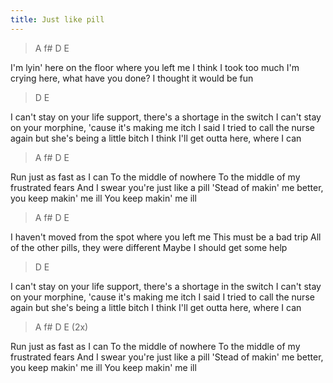 ```yaml
---
title: Just like pill
---
```


<div class="music">

> A f# D E

I'm lyin' here on the floor where you left me
I think I took too much
I'm crying here, what have you done?
I thought it would be fun

> D E

I can't stay on your life support, there's a shortage in the switch
I can't stay on your morphine, 'cause it's making me itch
I said I tried to call the nurse again but she's being a little bitch
I think I'll get outta here, where I can

> A f# D E

Run just as fast as I can
To the middle of nowhere
To the middle of my frustrated fears
And I swear you're just like a pill
'Stead of makin' me better, you keep makin' me ill
You keep makin' me ill

> A f# D E

I haven't moved from the spot where you left me
This must be a bad trip
All of the other pills, they were different
Maybe I should get some help

> D E

I can't stay on your life support, there's a shortage in the switch
I can't stay on your morphine, 'cause it's making me itch
I said I tried to call the nurse again but she's being a little bitch
I think I'll get outta here, where I can

> A f# D E (2x)

Run just as fast as I can
To the middle of nowhere
To the middle of my frustrated fears
And I swear you're just like a pill
'Stead of makin' me better, you keep makin' me ill
You keep makin' me ill

</div>
